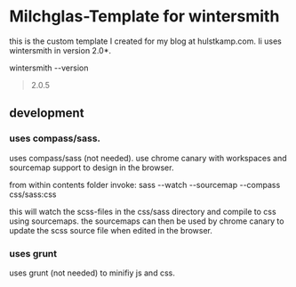 # Milchglas-Template for wintersmith

this is the custom template I created for my blog at hulstkamp.com. Ii uses wintersmith in version 2.0*.

wintersmith --version
>2.0.5

## development

### uses compass/sass.

uses compass/sass (not needed). use chrome canary with workspaces and sourcemap support to design in the browser.

from within contents folder invoke:
sass --watch --sourcemap --compass css/sass:css

this will watch the scss-files in the css/sass directory and compile to css using sourcemaps.
the sourcemaps can then be used by chrome canary to update the scss source file when edited in the browser.

### uses grunt

uses grunt (not needed) to minifiy js and css.








